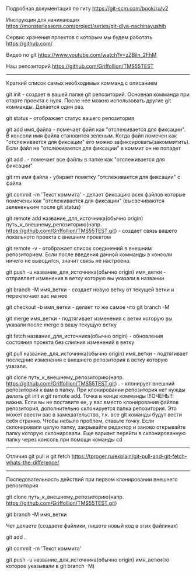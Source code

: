 Подробная документация по гиту https://git-scm.com/book/ru/v2

Инструкция для начинающих https://monsterlessons.com/project/series/git-dlya-nachinayushih

Сервис хранения проектов с которым мы будем работать https://github.com/

Видео по git https://www.youtube.com/watch?v=zZBiln_2FhM

Наш репозиторий https://github.com/Griffollion/TMS55TEST

-------------------------------------------------------------------------

Краткий список самых необходимых комманд с описанием

git init - создает в вашей папке git репозиторий. Основная комманда при старте проекта с нуля. После нее можно использовать другие git комманды. Делается один раз.  

git status - отображает статус вашего репозитория

git add имя_файла - помечает файл как "отслеживается для фиксации". В консоли имя файла становится зеленым. Когда файл помечен как "отслеживается для фиксации" его можно зафиксировать(закоммитить). Если файл не "отслеживается для фиксации" в коммит он не попадет

git add . - помечает все файлы в папке как "отслеживается для фиксации"

git rm имя файла - убирает пометку "отслеживается для фиксации" с файла

git commit -m 'Текст коммита' - делает фиксацию всех файлов которые помечены как "отслеживается для фиксации" (высвечиваются зелененьким после git status)

git remote add название_для_источника(обычно origin) путь_к_внешнему_репозиторию(напр. https://github.com/Griffollion/TMS55TEST.git) - создает связь вашего локального проекта с внешним проектом

git remote -v - отображает список соединений в внешним репозиторием. Если после введения данной комманды в консоли ничего не выводится, значит связь не настроена.

git push -u название_для_источника(обычно origin) имя_ветки - отправляет изменения в ветку которую вы указали в названии

git branch -M имя_ветки - создает новую ветку от текущей ветки и переключает вас на нее

git checkout -b имя_ветки - делает то же самое что git branch -M

git merge имя_ветки - подтягивает изменения с ветки которую вы указали после merge в вашу текущую ветку

git fetch название_для_источника(обычно origin) - обновления состояния проекта без слияния изменений в ветку 

git pull название_для_источника(обычно origin) имя_ветки - подтягивает последние изменения с внешнего репозитория в ветку которую узазали.

git clone путь_к_внешнему_репозиторию(напр. https://github.com/Griffollion/TMS55TEST.git) . - клонирует внешний репозиторий к вам в папку. При клонировании репозитория нет нужды делать git init и git remote add. Точка в конце комманды !!!ОЧЕНЬ!!! важна. Если вы не поставите ее, у вас вместо клонирования файлов репозитория, дополнительно склонируется папка репозитория. Это может ввести вас в замешательство, т.к. все git команды будут вести себя странно. Чтобы небыло проблем, ставьте точку. Если склонировали целую папку, закрывайте редактор и заново открывайте папку которую склонировали. Еще вариант перейти в склонированную папку через консоль при помощи команды cd

--------------------------------------------------------------------------------------------------------------

Отличия git pull и git fetch https://tproger.ru/explain/git-pull-and-git-fetch-whats-the-difference/

-------------------------------------------------------------------------------------------------------------

Последовательность действий при первом клонировании внешнего репозитория

git clone путь_к_внешнему_репозиторию(напр. https://github.com/Griffollion/TMS55TEST.git)

git branch -M имя_ветки

Чет делаете (создаете файлики, пишете новый код в этих файликах)

git add .

git commit -m 'Текст коммита'

git push -u название_для_источника(обычно origin) имя_ветки(то которое указывали в git branch -M)

